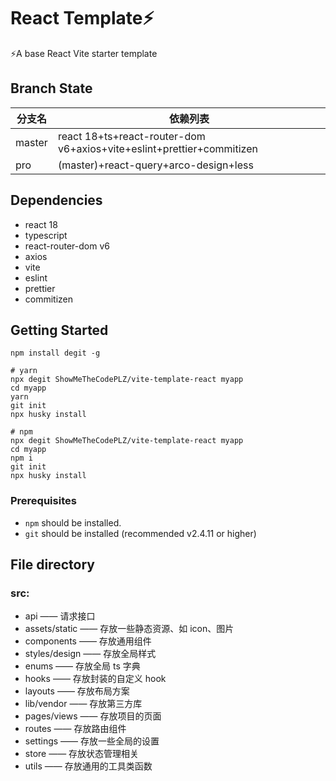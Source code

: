 # React Template⚡️

⚡️A base React Vite starter template

## Branch State

| 分支名 | 依赖列表                                                              |
| ------ | --------------------------------------------------------------------- |
| master | react 18+ts+react-router-dom v6+axios+vite+eslint+prettier+commitizen |
| pro    | (master)+react-query+arco-design+less                                 |

## Dependencies

- react 18
- typescript
- react-router-dom v6
- axios
- vite
- eslint
- prettier
- commitizen

## Getting Started

```shell
npm install degit -g

# yarn
npx degit ShowMeTheCodePLZ/vite-template-react myapp
cd myapp
yarn
git init
npx husky install

# npm
npx degit ShowMeTheCodePLZ/vite-template-react myapp
cd myapp
npm i
git init
npx husky install

```

### Prerequisites

- `npm` should be installed.
- `git` should be installed (recommended v2.4.11 or higher)

## File directory

### src:

- api —— 请求接口
- assets/static —— 存放一些静态资源、如 icon、图片
- components —— 存放通用组件
- styles/design —— 存放全局样式
- enums —— 存放全局 ts 字典
- hooks —— 存放封装的自定义 hook
- layouts —— 存放布局方案
- lib/vendor —— 存放第三方库
- pages/views —— 存放项目的页面
- routes —— 存放路由组件
- settings —— 存放一些全局的设置
- store —— 存放状态管理相关
- utils —— 存放通用的工具类函数
